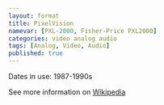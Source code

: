 ```yaml
---
layout: format
title: PixelVision
namevar: [PXL-2000, Fisher-Price PXL2000]
categories: video analog audio
tags: [Analog, Video, Audio]
published: true
---
```


Dates in use: 1987-1990s

See more information on [Wikipedia](https://en.wikipedia.org/wiki/PXL-2000)
